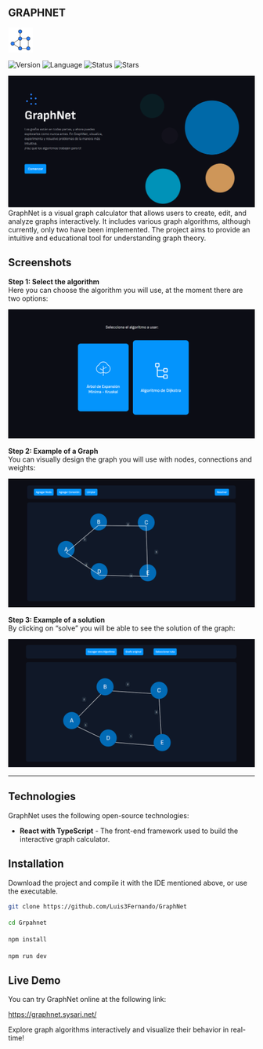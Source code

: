 ## GRAPHNET

<img src="src/assets/icon/logo.png" alt="LOGO" width="50"/>

![Version](https://img.shields.io/badge/version-1.0.0-blue) ![Language](https://img.shields.io/badge/language-Typescript-blue) ![Status](https://img.shields.io/badge/status-first%20version-blue)
![Stars](https://img.shields.io/github/stars/Luis3Fernando/GraphNet?style=social)

<img src="src/assets/screenshots/presentation.png" width="600"/>
GraphNet is a visual graph calculator that allows users to create, edit, and analyze graphs interactively. It includes various graph algorithms, although currently, only two have been implemented. The project aims to provide an intuitive and educational tool for understanding graph theory.

## Screenshots

**Step 1: Select the algorithm**  
Here you can choose the algorithm you will use, at the moment there are two options:

<img src="src/assets/screenshots/options.png" width="600"/>

**Step 2: Example of a Graph**  
You can visually design the graph you will use with nodes, connections and weights:

<img src="src/assets/screenshots/graph.png" width="600"/>

**Step 3: Example of a solution**  
By clicking on “solve” you will be able to see the solution of the graph:

<img src="src/assets/screenshots/solution.png" width="600"/>

---

## Technologies

GraphNet uses the following open-source technologies:

- **React with TypeScript** - The front-end framework used to build the interactive graph calculator.

## Installation

Download the project and compile it with the IDE mentioned above, or use the executable.


```sh
git clone https://github.com/Luis3Fernando/GraphNet

cd Grpahnet

npm install

npm run dev

```

## Live Demo
You can try GraphNet online at the following link:

https://graphnet.sysari.net/

Explore graph algorithms interactively and visualize their behavior in real-time!



